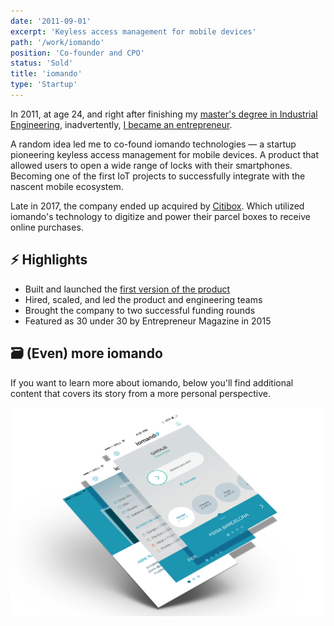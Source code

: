 ```yaml
---
date: '2011-09-01'
excerpt: 'Keyless access management for mobile devices'
path: '/work/iomando'
position: 'Co-founder and CPO'
status: 'Sold'
title: 'iomando'
type: 'Startup'
---
```


In 2011, at age 24, and right after finishing my [master's degree in Industrial Engineering](/blog/2013/industrial-engineer), inadvertently, [I became an entrepreneur](/blog/2013/iomando-prologue).

A random idea led me to co-found iomando technologies — a startup pioneering keyless access management for mobile devices. A product that allowed users to open a wide range of locks with their smartphones. Becoming one of the first IoT projects to successfully integrate with the nascent mobile ecosystem.

Late in 2017, the company ended up acquired by [Citibox](https://www.citibox.com/). Which utilized iomando's technology to digitize and power their parcel boxes to receive online purchases.

## ⚡️ Highlights

- Built and launched the [first version of the product](/blog/2013/iomando-10)
- Hired, scaled, and led the product and engineering teams
- Brought the company to two successful funding rounds
- Featured as 30 under 30 by Entrepreneur Magazine in 2015

## 🗃 (Even) more iomando

If you want to learn more about iomando, below you'll find additional content that covers its story from a more personal perspective.

![iomando mobile app](../../../img/pages/iomando-app.jpg 'iomando mobile app')
